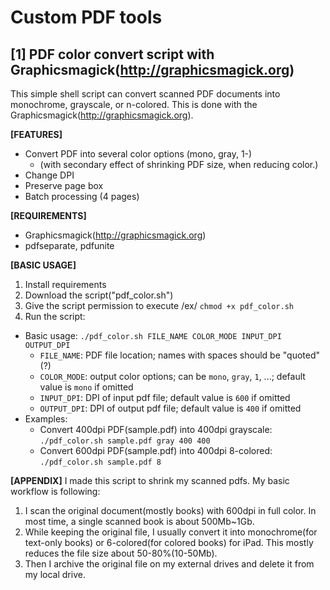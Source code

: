 # Custom PDF tools

## [1] PDF color convert script with Graphicsmagick(http://graphicsmagick.org)
This simple shell script can convert scanned PDF documents into monochrome, grayscale, or n-colored. This is done with the Graphicsmagick(http://graphicsmagick.org).

**[FEATURES]**
- Convert PDF into several color options (mono, gray, 1-)
  - (with secondary effect of shrinking PDF size, when reducing color.)
- Change DPI
- Preserve page box
- Batch processing (4 pages)

**[REQUIREMENTS]**
- Graphicsmagick(http://graphicsmagick.org)
- pdfseparate, pdfunite

**[BASIC USAGE]**
1. Install requirements
2. Download the script("pdf_color.sh")
3. Give the script permission to execute /ex/ `chmod +x pdf_color.sh`
4. Run the script:
  - Basic usage: `./pdf_color.sh FILE_NAME COLOR_MODE INPUT_DPI OUTPUT_DPI`
    - `FILE_NAME`: PDF file location; names with spaces should be "quoted"(?)
    - `COLOR_MODE`: output color options; can be `mono`, `gray`, `1`, ...; default value is `mono` if omitted
    - `INPUT_DPI`: DPI of input pdf file; default value is `600` if omitted
    - `OUTPUT_DPI`: DPI of output pdf file; default value is `400` if omitted
  - Examples:
    - Convert 400dpi PDF(sample.pdf) into 400dpi grayscale: `./pdf_color.sh sample.pdf gray 400 400`
    - Convert 600dpi PDF(sample.pdf) into 400dpi 8-colored: `./pdf_color.sh sample.pdf 8`
    
**[APPENDIX]**
I made this script to shrink my scanned pdfs. My basic workflow is following:
1. I scan the original document(mostly books) with 600dpi in full color. In most time, a single scanned book is about 500Mb~1Gb.
2. While keeping the original file, I usually convert it into monochrome(for text-only books) or 6-colored(for colored books) for iPad. This mostly reduces the file size about 50-80%(10-50Mb).
3. Then I archive the original file on my external drives and delete it from my local drive.
